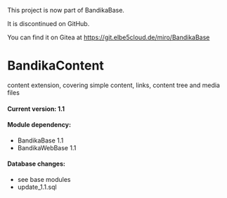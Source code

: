 This project is now part of BandikaBase.

It is discontinued on GitHub.

You can find it on Gitea at https://git.elbe5cloud.de/miro/BandikaBase

# BandikaContent

content extension, covering simple content, links, content tree and media files

#### Current version: 1.1

#### Module dependency:
- BandikaBase 1.1
- BandikaWebBase 1.1

#### Database changes:
- see base modules
- update_1.1.sql

